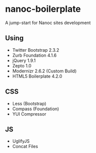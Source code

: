 nanoc-boilerplate
=================

A jump-start for Nanoc sites development

Using
-----
- Twitter Bootstrap 2.3.2
- Zurb Foundation 4.1.6
- jQuery 1.9.1
- Zepto 1.0
- Modernizr 2.6.2 (Custom Build)
- HTML5 Boilerplate 4.2.0

CSS
---
- Less (Bootstrap)
- Compass (Foundation)
- YUI Compressor

JS
--
- UglifyJS
- Concat Files